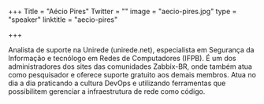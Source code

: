 +++
Title = "Aécio Pires"
Twitter = ""
image = "aecio-pires.jpg"
type = "speaker"
linktitle = "aecio-pires"

+++

Analista de suporte na Unirede (unirede.net), especialista em Segurança da Informação e tecnólogo em Redes de Computadores (IFPB). É um dos administradores dos sites das comunidades Zabbix-BR, onde também atua como pesquisador e oferece suporte gratuito aos demais membros. Atua no dia a dia praticando a cultura DevOps e utilizando ferramentas que possibilitem gerenciar a infraestrutura de rede como código.
